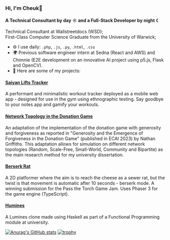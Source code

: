 ### Hi, I'm Cheuk👋

#### A Technical Consultant by day ☼ and a Full-Stack Developer by night ☾

Technical Consultant at Wallstreetdocs (WSD);<br>
First-Class Computer Science Graduate from the University of Warwick;<br>

- ⚙️ I use daily: `.php`, `.js`, `.py`, `.html`, `.css`
- 🌍 Previous software engineer intern at Sedna (React and AWS) and Chimnie (E2E development on an innovative AI project using p5.js, Flask and OpenCV).
- 🔭 Here are some of my projects:

#### [Saiyan Lifts Tracker](https://github.com/Cheuktingchan/saiyan_lifts_tracker)
A performant and minimalistic workout tracker deployed as a mobile web app - designed for use in the gym using ethnographic testing. Say goodbye to your notes app and gamify your workouts.

#### [Network Topology in the Donation Game](https://github.com/Cheuktingchan/Donation-Game-Experiments)
An adaptation of the implementation of the donation game with generosity and forgiveness as reported in "Generosity and the Emergence of Forgiveness in the Donation Game" (published in ECAI 2023) by Nathan Griffiths. This adaptation allows for simulation on different network topologies (Random, Scale-Free, Small-World, Community and Bipartite) as the main research method for my university dissertation.

#### [Berserk Rat](https://github.com/Cheuktingchan/rat-in-sewers-game)
A 2D platformer where the aim is to reach the cheese as a sewer rat, but the twist is that movement is automatic after 10 seconds - berserk mode. A winning submission for the Pass the Torch Game Jam. Uses Phaser 3 for the game engine (TypeScript).

#### [Humines](https://github.com/Cheuktingchan/humines)
A Lumines clone made using Haskell as part of a Functional Programming module at university.

[![Anurag's GitHub stats](https://github-readme-stats.vercel.app/api/top-langs?username=Cheuktingchan&show_icons=true&locale=en&layout=compact)](https://github.com/anuraghazra/github-readme-stats)
[![trophy](https://github-profile-trophy.vercel.app/?username=Cheuktingchan)](https://github.com/Cheuktingchan/github-profile-trophy)


<!--
**Cheuktingchan/Cheuktingchan** is a ✨ _special_ ✨ repository because its `README.md` (this file) appears on your GitHub profile.

Here are some ideas to get you started:

- 🔭 I’m currently working on ...
- 🌱 I’m currently learning ...
- 👯 I’m looking to collaborate on ...
- 🤔 I’m looking for help with ...
- 💬 Ask me about ...
- 📫 How to reach me: ...
- 😄 Pronouns: ...
- ⚡ Fun fact: ...
-->
